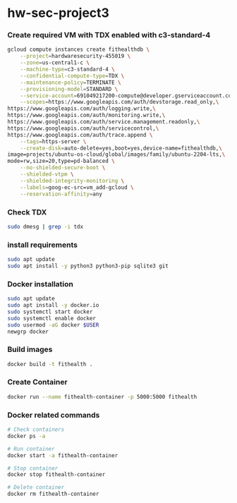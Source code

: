# hw-sec-project3

### Create required VM with TDX enabled with c3-standard-4
```bash
gcloud compute instances create fithealthdb \
    --project=hardwaresecurity-455019 \
    --zone=us-central1-c \
    --machine-type=c3-standard-4 \
    --confidential-compute-type=TDX \
    --maintenance-policy=TERMINATE \
    --provisioning-model=STANDARD \
    --service-account=691049217200-compute@developer.gserviceaccount.com \
    --scopes=https://www.googleapis.com/auth/devstorage.read_only,\
https://www.googleapis.com/auth/logging.write,\
https://www.googleapis.com/auth/monitoring.write,\
https://www.googleapis.com/auth/service.management.readonly,\
https://www.googleapis.com/auth/servicecontrol,\
https://www.googleapis.com/auth/trace.append \
    --tags=https-server \
    --create-disk=auto-delete=yes,boot=yes,device-name=fithealthdb,\
image=projects/ubuntu-os-cloud/global/images/family/ubuntu-2204-lts,\
mode=rw,size=20,type=pd-balanced \
    --no-shielded-secure-boot \
    --shielded-vtpm \
    --shielded-integrity-monitoring \
    --labels=goog-ec-src=vm_add-gcloud \
    --reservation-affinity=any
```
### Check TDX
```bash
sudo dmesg | grep -i tdx
```

### install requirements
```bash
sudo apt update
sudo apt install -y python3 python3-pip sqlite3 git
```

### Docker installation
```bash
sudo apt update
sudo apt install -y docker.io
sudo systemctl start docker
sudo systemctl enable docker
sudo usermod -aG docker $USER
newgrp docker
```

### Build images
```bash
docker build -t fithealth .
```
### Create Container
```bash
docker run --name fithealth-container -p 5000:5000 fithealth
```

### Docker related commands

```bash
# Check containers
docker ps -a

# Run container
docker start -a fithealth-container

# Stop container
docker stop fithealth-container

# Delete container
docker rm fithealth-container
```

